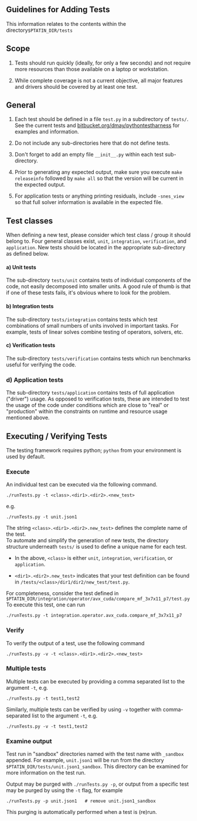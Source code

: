 Guidelines for Adding Tests
---------------------------

This information relates to the contents within the directory`$PTATIN_DIR/tests`

## Scope

1. Tests should run quickly (ideally, for only a few seconds) and not require more 
resources than those available on a laptop or workstation.

2. While complete coverage is not a current objective, all major features and drivers
should be covered by at least one test.

## General 

1. Each test should be defined in a file `test.py` in a subdirectory of `tests/`.
See the current tests and [bitbucket.org/dmay/pythontestharness](https://www.bitbucket.org/dmay/pythontestharness) 
for examples and information.

2. Do not include any sub-directories here that do not define tests.

3. Don't forget to add an empty file `__init__.py` within each test sub-directory.

4. Prior to generating any expected output, make sure you execute `make releaseinfo` 
followed by `make all` so that the version will be current in the expected output.

5. For application tests or anything printing residuals, include `-snes_view` so that
full solver information is available in the expected file.

## Test classes

When defining a new test, please consider which test class / group it should belong to. 
Four general classes exist, `unit`, `integration`, `verification`, and `application`. 
New tests should be located in the appropriate sub-directory as defined below.

#### a) Unit tests

The sub-directory `tests/unit` contains tests of individual components of the
code, not easily decomposed into smaller units. A good rule of thumb 
is that if one of these tests fails, it's obvious where to look for the problem.

#### b) Integration tests

The sub-directory `tests/integration` contains tests which test combinations
of small numbers of units involved in important tasks. For example, tests of linear solves combine
testing of operators, solvers, etc.

#### c) Verification tests
 
The sub-directory `tests/verification` contains tests which run benchmarks useful
for verifying the code.

### d) Application tests

The sub-directory `tests/application` contains tests of full application ("driver")
usage. As opposed to verification tests, these are intended to test the usage
of the code under conditions which are close to "real" or "production" within
the constraints on runtime and resource usage mentioned above.

## Executing / Verifying Tests

The testing framework requires python; `python` from your environment is used by default.

### Execute

An individual test can be executed via the following command.

    ./runTests.py -t <class>.<dir1>.<dir2>.<new_test>

e.g.

    ./runTests.py -t unit.json1

The string `<class>.<dir1>.<dir2>.new_test>` defines the complete name of the test.  
To automate and simplify the generation of new tests, the directory structure 
underneath `tests/` is used to define a unique name for each test.

* In the above, `<class>` is either `unit`, `integration`, `verification`, or `application`.

* `<dir1>.<dir2>.new_test>` indicates that your test definition can be found in `/tests/<class>/dir1/dir2/new_test/test.py`.

For completeness, consider the test defined in 
`$PTATIN_DIR/integration/operator/avx_cuda/compare_mf_3x7x11_p7/test.py`  
To execute this test, one can run

    ./runTests.py -t integration.operator.avx_cuda.compare_mf_3x7x11_p7

### Verify

To verify the output of a test, use the following command 

    ./runTests.py -v -t <class>.<dir1>.<dir2>.<new_test>

### Multiple tests

Multiple tests can be executed by providing a comma separated list to the argument `-t`, e.g.

    ./runTests.py -t test1,test2

Similarly, multiple tests can be verified by using `-v` together with comma-separated 
list to the argument `-t`, e.g.

    ./runTests.py -v -t test1,test2

### Examine output

Test run in "sandbox" directories named with the test name with `_sandbox`
appended. For example, `unit.json1` will be run from the directory `$PTATIN_DIR/tests/unit.json1_sandbox`.
This directory can be examined for more information on the test run.

Output may be purged with `./runTests.py -p`, or output from a specific test
may be purged by using the `-t` flag, for example 

    ./runTests.py -p unit.json1   # remove unit.json1_sandbox

This purging is automatically performed when a test is (re)run.
